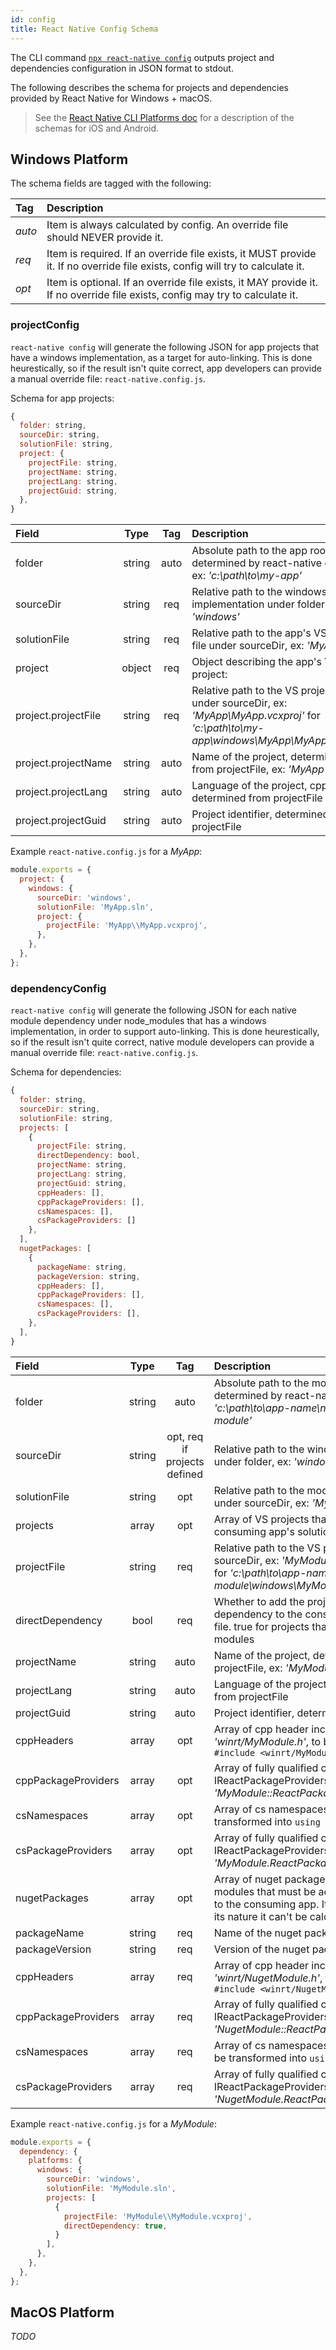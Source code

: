 ```yaml
---
id: config
title: React Native Config Schema
---
```


The CLI command [`npx react-native config`](https://github.com/react-native-community/cli/blob/master/docs/commands.md#config) outputs project and dependencies configuration in JSON format to stdout.

The following describes the schema for projects and dependencies provided by React Native for Windows + macOS.

> See the [React Native CLI Platforms doc](https://github.com/react-native-community/cli/blob/master/docs/platforms.md) for a description of the schemas for iOS and Android.

## Windows Platform

The schema fields are tagged with the following:

|  Tag   | Description |
|:-------|:------------|
| *auto* | Item is always calculated by config. An override file should NEVER provide it. |
| *req*  | Item is required. If an override file exists, it MUST provide it. If no override file exists, config will try to calculate it. |
| *opt*  | Item is optional. If an override file exists, it MAY provide it. If no override file exists, config may try to calculate it. |

### projectConfig

`react-native config` will generate the following JSON for app projects that have a windows implementation, as a target for auto-linking. This is done heurestically, so if the result isn't quite correct, app developers can provide a manual override file: `react-native.config.js`.

Schema for app projects:

```js
{
  folder: string,
  sourceDir: string,
  solutionFile: string,
  project: {
    projectFile: string,
    projectName: string,
    projectLang: string,
    projectGuid: string,
  },
}
```

| Field | Type | Tag  | Description |
|:------|:----:|:----:|:------------|
| folder | string | auto | Absolute path to the app root folder, determined by react-native config, ex: *'c:\path\to\my-app'* |
| sourceDir | string | req | Relative path to the windows implementation under folder, ex: *'windows'* |
| solutionFile | string | req | Relative path to the app's VS solution file under sourceDir, ex: *'MyApp.sln'* |
| project | object | req | Object describing the app's VS project: |
| project.projectFile | string | req | Relative path to the VS project file under sourceDir, ex: *'MyApp\MyApp.vcxproj'* for *'c:\path\to\my-app\windows\MyApp\MyApp.vcxproj'* |
| project.projectName | string | auto | Name of the project, determined from projectFile, ex: *'MyApp'* |
| project.projectLang | string | auto | Language of the project, cpp or cs, determined from projectFile |
| project.projectGuid | string | auto | Project identifier, determined from projectFile |

Example `react-native.config.js` for a *MyApp*:

```js
module.exports = {
  project: {
    windows: {
      sourceDir: 'windows',
      solutionFile: 'MyApp.sln',
      project: {
        projectFile: 'MyApp\\MyApp.vcxproj',
      },
    },
  },
};
```

### dependencyConfig

`react-native config` will generate the following JSON for each native module dependency under node_modules that has a windows implementation, in order to support auto-linking. This is done heurestically, so if the result isn't quite correct, native module developers can provide a manual override file: `react-native.config.js`.

Schema for dependencies:

```js
{
  folder: string,
  sourceDir: string,
  solutionFile: string,
  projects: [
    {
      projectFile: string,
      directDependency: bool,
      projectName: string,
      projectLang: string,
      projectGuid: string,
      cppHeaders: [],
      cppPackageProviders: [],
      csNamespaces: [],
      csPackageProviders: []
    },
  ],
  nugetPackages: [
    {
      packageName: string,
      packageVersion: string,
      cppHeaders: [],
      cppPackageProviders: [],
      csNamespaces: [],
      csPackageProviders: [],
    },
  ],
}
```

| Field | Type | Tag  | Description |
|:------|:----:|:----:|:------------|
| folder | string | auto | Absolute path to the module root folder, determined by react-native config, ex: *'c:\path\to\app-name\node_modules\my-module'* |
| sourceDir | string | opt, req if projects defined | Relative path to the windows implementation under folder, ex: *'windows'* |
| solutionFile | string | opt | Relative path to the module's VS solution file under sourceDir, ex: *'MyModule.sln'* |
| projects | array | opt | Array of VS projects that must be added to the consuming app's solution file, so they are built |
| projectFile | string | req | Relative path to the VS project file under sourceDir, ex: *'MyModule\MyModule.vcxproj'* for *'c:\path\to\app-name\node_modules\my-module\windows\MyModule\MyModule.vcxproj'* |
| directDependency | bool | req | Whether to add the project file as a dependency to the consuming app's project file. true for projects that provide native modules |
| projectName | string | auto | Name of the project, determined from projectFile, ex: *'MyModule'* |
| projectLang | string | auto | Language of the project, cpp or cs, determined from projectFile |
| projectGuid | string | auto | Project identifier, determined from projectFile |
| cppHeaders | array | opt | Array of cpp header include lines, ie: *'winrt/MyModule.h'*, to be transformed into `#include <winrt/MyModule.h>` |
| cppPackageProviders | array | opt | Array of fully qualified cpp IReactPackageProviders, ie: *'MyModule::ReactPackageProvider'* |
| csNamespaces | array | opt | Array of cs namespaces, ie: *'MyModule'*, to be transformed into `using MyModule;` |
| csPackageProviders | array | opt | Array of fully qualified cs IReactPackageProviders, ie: *'MyModule.ReactPackageProvider'* |
| nugetPackages | array | opt | Array of nuget packages including native modules that must be added as a dependency to the consuming app. It can be empty, but by its nature it can't be calculated |
| packageName | string | req | Name of the nuget package to install |
| packageVersion | string | req | Version of the nuget package to install |
| cppHeaders | array | req | Array of cpp header include lines, ie: *'winrt/NugetModule.h'*, to be transformed into `#include <winrt/NugetModule.h>` |
| cppPackageProviders | array | req | Array of fully qualified cpp IReactPackageProviders, ie: *'NugetModule::ReactPackageProvider'* |
| csNamespaces | array | req | Array of cs namespaces, ie: *'NugetModule'*, to be transformed into `using NugetModule;` |
| csPackageProviders | array | req | Array of fully qualified cs IReactPackageProviders, ie: *'NugetModule.ReactPackageProvider'* |

Example `react-native.config.js` for a *MyModule*:

```js
module.exports = {
  dependency: {
    platforms: {
      windows: {
        sourceDir: 'windows',
        solutionFile: 'MyModule.sln',
        projects: [
          {
            projectFile: 'MyModule\\MyModule.vcxproj',
            directDependency: true,
          }
        ],
      },
    },
  },
};
```

## MacOS Platform

*TODO*
